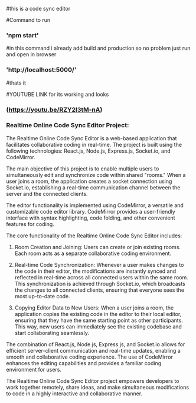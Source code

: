 #this is a code sync editor

#Command to run 

  ### 'npm start' 

#in this command i already add build and production so no problem just run and open in browser

   ### 'http://localhost:5000/'

#thats it

#YOUTUBE LINK for its working and looks 

### (https://youtu.be/RZY2I3tM-nA)


### Realtime Online Code Sync Editor Project:

The Realtime Online Code Sync Editor is a web-based application that facilitates collaborative coding in real-time. The project is built using the following technologies: React.js, Node.js, Express.js, Socket.io, and CodeMirror.

The main objective of this project is to enable multiple users to simultaneously edit and synchronize code within shared "rooms." When a user joins a room, the application creates a socket connection using Socket.io, establishing a real-time communication channel between the server and the connected clients.

The editor functionality is implemented using CodeMirror, a versatile and customizable code editor library. CodeMirror provides a user-friendly interface with syntax highlighting, code folding, and other convenient features for coding.

The core functionality of the Realtime Online Code Sync Editor includes:

1. Room Creation and Joining: Users can create or join existing rooms. Each room acts as a separate collaborative coding environment.

2. Real-time Code Synchronization: Whenever a user makes changes to the code in their editor, the modifications are instantly synced and reflected in real-time across all connected users within the same room. This synchronization is achieved through Socket.io, which broadcasts the changes to all connected clients, ensuring that everyone sees the most up-to-date code.

3. Copying Editor Data to New Users: When a user joins a room, the application copies the existing code in the editor to their local editor, ensuring that they have the same starting point as other participants. This way, new users can immediately see the existing codebase and start collaborating seamlessly.

The combination of React.js, Node.js, Express.js, and Socket.io allows for efficient server-client communication and real-time updates, enabling a smooth and collaborative coding experience. The use of CodeMirror enhances the editing capabilities and provides a familiar coding environment for users.

The Realtime Online Code Sync Editor project empowers developers to work together remotely, share ideas, and make simultaneous modifications to code in a highly interactive and collaborative manner.